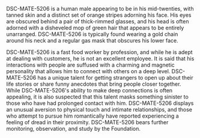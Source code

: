 DSC-MATE-5206 is a human male appearing to be in his mid-twenties, with tanned skin and a distinct set of orange stripes adorning his face. His eyes are obscured behind a pair of thick-rimmed glasses, and his head is often adorned with a disheveled mop of green hair that appears to be entirely unarranged. DSC-MATE-5206 is typically found wearing a gold chain around his neck and a regular gas mask that obscures his lower face. 

DSC-MATE-5206 is a fast food worker by profession, and while he is adept at dealing with customers, he is not an excellent employee. It is said that his interactions with people are suffused with a charming and magnetic personality that allows him to connect with others on a deep level. DSC-MATE-5206 has a unique talent for getting strangers to open up about their life stories or share funny anecdotes that bring people closer together. While DSC-MATE-5206's ability to make deep connections is often appealing, it is also suspected that this talent masks something sinister to those who have had prolonged contact with him. DSC-MATE-5206 displays an unusual aversion to physical touch and intimate relationships, and those who attempt to pursue him romantically have reported experiencing a feeling of dread in their proximity. DSC-MATE-5206 bears further monitoring, observation, and study by the Foundation.